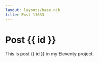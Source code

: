 ```yaml
---
layout: layouts/base.njk
title: Post 11633
---
```


# Post {{ id }}

This is post {{ id }} in my Eleventy project.
